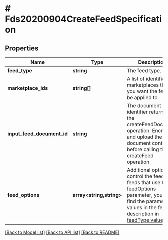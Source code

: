 # # Fds20200904CreateFeedSpecification

## Properties

Name | Type | Description | Notes
------------ | ------------- | ------------- | -------------
**feed_type** | **string** | The feed type. |
**marketplace_ids** | **string[]** | A list of identifiers for marketplaces that you want the feed to be applied to. |
**input_feed_document_id** | **string** | The document identifier returned by the createFeedDocument operation. Encrypt and upload the feed document contents before calling the createFeed operation. |
**feed_options** | **array<string,string>** | Additional options to control the feed. For feeds that use the feedOptions parameter, you can find the parameter values in the feed description in [feedType values](doc:feed-type-values). | [optional]

[[Back to Model list]](../../README.md#models) [[Back to API list]](../../README.md#endpoints) [[Back to README]](../../README.md)
